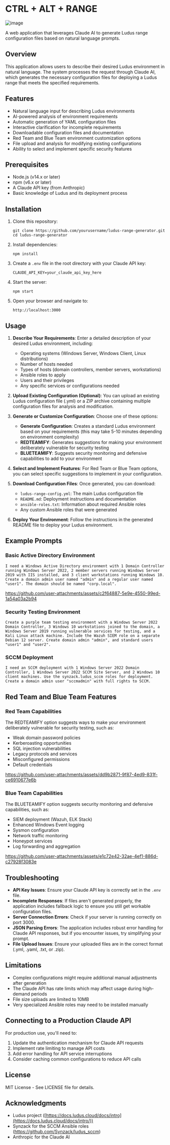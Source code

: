 # CTRL + ALT + RANGE

![image](https://github.com/user-attachments/assets/ef730815-8b55-4438-87bd-096afa5a02a7)


A web application that leverages Claude AI to generate Ludus range configuration files based on natural language prompts.



## Overview

This application allows users to describe their desired Ludus environment in natural language. The system processes the request through Claude AI, which generates the necessary configuration files for deploying a Ludus range that meets the specified requirements.

## Features

- Natural language input for describing Ludus environments
- AI-powered analysis of environment requirements
- Automatic generation of YAML configuration files
- Interactive clarification for incomplete requirements
- Downloadable configuration files and documentation
- Red Team and Blue Team environment customization options
- File upload and analysis for modifying existing configurations
- Ability to select and implement specific security features

## Prerequisites

- Node.js (v14.x or later)
- npm (v6.x or later)
- A Claude API key (from Anthropic)
- Basic knowledge of Ludus and its deployment process

## Installation

1. Clone this repository:
   ```
   git clone https://github.com/yourusername/ludus-range-generator.git
   cd ludus-range-generator
   ```

2. Install dependencies:
   ```
   npm install
   ```

3. Create a `.env` file in the root directory with your Claude API key:
   ```
   CLAUDE_API_KEY=your_claude_api_key_here
   ```

4. Start the server:
   ```
   npm start
   ```

5. Open your browser and navigate to:
   ```
   http://localhost:3000
   ```

## Usage

1. **Describe Your Requirements**: Enter a detailed description of your desired Ludus environment, including:
   - Operating systems (Windows Server, Windows Client, Linux distributions)
   - Number of hosts needed
   - Types of hosts (domain controllers, member servers, workstations)
   - Ansible roles to apply
   - Users and their privileges
   - Any specific services or configurations needed

2. **Upload Existing Configuration (Optional)**: You can upload an existing Ludus configuration file (.yml) or a ZIP archive containing multiple configuration files for analysis and modification.

3. **Generate or Customize Configuration**: Choose one of these options:
   - **Generate Configuration**: Creates a standard Ludus environment based on your requirements (this may take 5-10 minutes depending on environment complexity)
   - **REDTEAMIFY**: Generates suggestions for making your environment deliberately vulnerable for security testing
   - **BLUETEAMIFY**: Suggests security monitoring and defensive capabilities to add to your environment

4. **Select and Implement Features**: For Red Team or Blue Team options, you can select specific suggestions to implement in your configuration.

5. **Download Configuration Files**: Once generated, you can download:
   - `ludus-range-config.yml`: The main Ludus configuration file
   - `README.md`: Deployment instructions and documentation
   - `ansible-roles.txt`: Information about required Ansible roles
   - Any custom Ansible roles that were generated

6. **Deploy Your Environment**: Follow the instructions in the generated README file to deploy your Ludus environment.

## Example Prompts

### Basic Active Directory Environment

```
I need a Windows Active Directory environment with 1 Domain Controller running Windows Server 2022, 2 member servers running Windows Server 2019 with IIS installed, and 3 client workstations running Windows 10. Create a domain admin user named "admin" and a regular user named "user1". The domain should be named "corp.local".
```



https://github.com/user-attachments/assets/c2f64887-5e9e-4550-99ed-1a54a03a2b94



### Security Testing Environment

```
Create a purple team testing environment with a Windows Server 2022 Domain Controller, 3 Windows 10 workstations joined to the domain, a Windows Server 2019 running vulnerable services for testing, and a Kali Linux attack machine. Include the Wazuh SIEM role on a separate Debian 12 server. Create domain admin "admin", and standard users "user1" and "user2".
```

### SCCM Deployment

```
I need an SCCM deployment with 1 Windows Server 2022 Domain Controller, 1 Windows Server 2022 SCCM Site Server, and 2 Windows 10 client machines. Use the synzack.ludus_sccm roles for deployment. Create a domain admin user "sccmadmin" with full rights to SCCM.
```

## Red Team and Blue Team Features

### Red Team Capabilities
The REDTEAMIFY option suggests ways to make your environment deliberately vulnerable for security testing, such as:
- Weak domain password policies
- Kerberoasting opportunities
- SQL injection vulnerabilities
- Legacy protocols and services
- Misconfigured permissions
- Default credentials


https://github.com/user-attachments/assets/dd9b2871-9f87-4ed9-831f-ce6910677e6b




### Blue Team Capabilities
The BLUETEAMIFY option suggests security monitoring and defensive capabilities, such as:
- SIEM deployment (Wazuh, ELK Stack)
- Enhanced Windows Event logging
- Sysmon configuration
- Network traffic monitoring
- Honeypot services
- Log forwarding and aggregation



https://github.com/user-attachments/assets/e1c72e42-32ae-4ef1-886d-c27928f3083e



## Troubleshooting

- **API Key Issues**: Ensure your Claude API key is correctly set in the `.env` file.
- **Incomplete Responses**: If files aren't generated properly, the application includes fallback logic to ensure you still get workable configuration files.
- **Server Connection Errors**: Check if your server is running correctly on port 3000.
- **JSON Parsing Errors**: The application includes robust error handling for Claude API responses, but if you encounter issues, try simplifying your prompt.
- **File Upload Issues**: Ensure your uploaded files are in the correct format (.yml, .yaml, .txt, or .zip).

## Limitations

- Complex configurations might require additional manual adjustments after generation
- The Claude API has rate limits which may affect usage during high-demand periods
- File size uploads are limited to 10MB
- Very specialized Ansible roles may need to be installed manually

## Connecting to a Production Claude API

For production use, you'll need to:

1. Update the authentication mechanism for Claude API requests
2. Implement rate limiting to manage API costs
3. Add error handling for API service interruptions
4. Consider caching common configurations to reduce API calls

## License

MIT License - See LICENSE file for details.

## Acknowledgments

- Ludus project ([https://docs.ludus.cloud/docs/intro](https://docs.ludus.cloud/docs/intro/))
- Synzack for the SCCM Ansible roles (https://github.com/Synzack/ludus_sccm)
- Anthropic for the Claude AI
